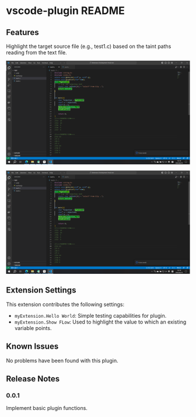 # vscode-plugin README

## Features

Highlight the target source file (e.g., test1.c) based on the taint paths reading from the text file.

![1](https://github.com/BOOSTERLEL/vscode-plugin/blob/master/assets/1.png)

![2](https://github.com/BOOSTERLEL/vscode-plugin/blob/master/assets/1.png)

## Extension Settings

This extension contributes the following settings:

* `myExtension.Hello World`: Simple testing capabilities for plugin.
* `myExtension.Show FLow`: Used to highlight the value to which an existing variable points.

## Known Issues

No problems have been found with this plugin.

## Release Notes

### 0.0.1

Implement basic plugin functions.

